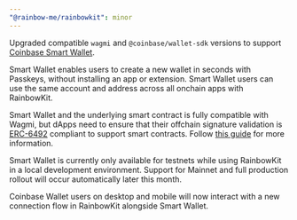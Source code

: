 ```yaml
---
"@rainbow-me/rainbowkit": minor
---
```


Upgraded compatible `wagmi` and `@coinbase/wallet-sdk` versions to support [Coinbase Smart Wallet](https://www.smartwallet.dev/why).

Smart Wallet enables users to create a new wallet in seconds with Passkeys, without installing an app or extension. Smart Wallet users can use the same account and address across all onchain apps with RainbowKit.

Smart Wallet and the underlying smart contract is fully compatible with Wagmi, but dApps need to ensure that their offchain signature validation is [ERC-6492](https://eips.ethereum.org/EIPS/eip-6492) compliant to support smart contracts. Follow [this guide](https://www.smartwallet.dev/guides/signature-verification) for more information.

Smart Wallet is currently only available for testnets while using RainbowKit in a local development environment. Support for Mainnet and full production rollout will occur automatically later this month.

Coinbase Wallet users on desktop and mobile will now interact with a new connection flow in RainbowKit alongside Smart Wallet.
